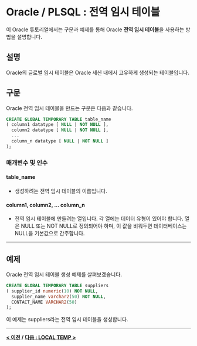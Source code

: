 # Oracle / PLSQL : 전역 임시 테이블

이 Oracle 튜토리얼에서는 구문과 예제를 통해 Oracle **전역 임시 테이블**을 사용하는 방법을 설명합니다.

## 설명
Oracle의 글로벌 임시 테이블은 Oracle 세션 내에서 고유하게 생성되는 테이블입니다.

## 구문
Oracle 전역 임시 테이블을 만드는 구문은 다음과 같습니다.
```sql
CREATE GLOBAL TEMPORARY TABLE table_name
( column1 datatype [ NULL | NOT NULL ],
  column2 datatype [ NULL | NOT NULL ],
  ...
  column_n datatype [ NULL | NOT NULL ]
);
```
### 매개변수 및 인수
#### **table_name**
- 생성하려는 전역 임시 테이블의 이름입니다.
#### **column1, column2, ... column_n**
- 전역 임시 테이블에 만들려는 열입니다. 각 열에는 데이터 유형이 있어야 합니다. 열은 NULL 또는 NOT NULL로 정의되어야 하며, 이 값을 비워두면 데이터베이스는 NULL을 기본값으로 간주합니다.

---
## 예제
Oracle 전역 임시 테이블 생성 예제를 살펴보겠습니다.
```sql
CREATE GLOBAL TEMPORARY TABLE suppliers
( supplier_id numeric(10) NOT NULL,
  supplier_name varchar2(50) NOT NULL,
  CONTACT_NAME VARCHAR2(50)
);
```
이 예제는 suppliers라는 전역 임시 테이블을 생성합니다.

---
**[< 이전](VIEWS.md) / [다음 : LOCAL TEMP >](LOCAL_TEMP.md)**